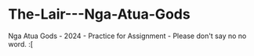 # The-Lair---Nga-Atua-Gods
Nga Atua Gods - 2024 - Practice for Assignment - Please don't say no no word. :[
